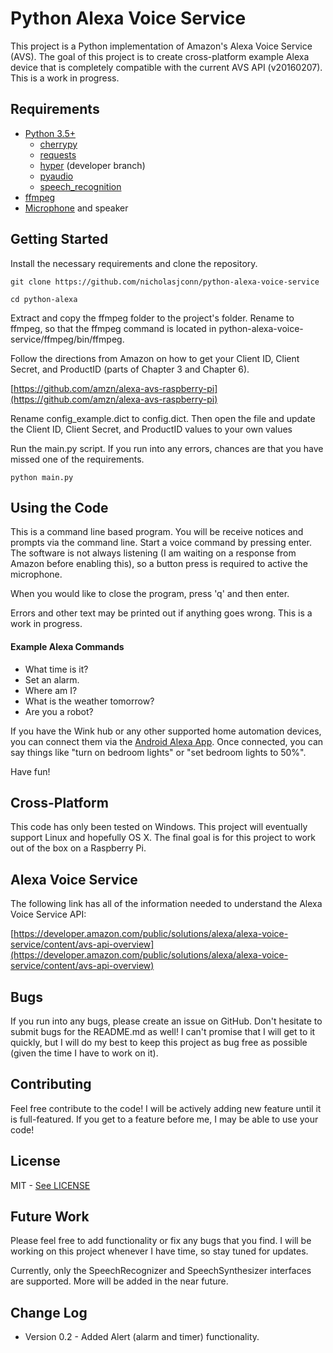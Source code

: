 # Python Alexa Voice Service

This project is a Python implementation of Amazon's Alexa Voice Service (AVS). The goal of this project is to create cross-platform example Alexa device that is completely compatible with the current AVS API (v20160207). This is a work in progress.

## Requirements
- [Python 3.5+](https://www.python.org/)
	- [cherrypy](http://www.cherrypy.org/)
    - [requests](http://docs.python-requests.org/en/master/)
    - [hyper](https://hyper.readthedocs.org/en/latest/) (developer branch)
	- [pyaudio](https://people.csail.mit.edu/hubert/pyaudio/)
	- [speech_recognition](https://github.com/Uberi/speech_recognition#readme)
- [ffmpeg](https://ffmpeg.org/)
- [Microphone](http://amzn.to/1rvSxuS) and speaker

## Getting Started

Install the necessary requirements and clone the repository.

``
git clone https://github.com/nicholasjconn/python-alexa-voice-service
``

``
cd python-alexa
``

Extract and copy the ffmpeg folder to the project's folder. Rename to ffmpeg, so that the ffmpeg command is located in python-alexa-voice-service/ffmpeg/bin/ffmpeg.

Follow the directions from Amazon on how to get your Client ID, Client Secret, and ProductID (parts of Chapter 3 and Chapter 6).

[https://github.com/amzn/alexa-avs-raspberry-pi](https://github.com/amzn/alexa-avs-raspberry-pi)

Rename config_example.dict to config.dict. Then open the file and update the Client ID, Client Secret, and ProductID values to your own values

Run the main.py script. If you run into any errors, chances are that you have missed one of the requirements.

``
python main.py
``

## Using the Code

This is a command line based program. You will be receive notices and prompts via the command line. Start a voice command by pressing enter. The software is not always listening (I am waiting on a response from Amazon before enabling this), so a button press is required to active the microphone.

When you would like to close the program, press 'q' and then enter.

Errors and other text may be printed out if anything goes wrong. This is a work in progress.

#### Example Alexa Commands
* What time is it?
* Set an alarm.
* Where am I?
* What is the weather tomorrow?
* Are you a robot?

If you have the Wink hub or any other supported home automation devices, you can connect them via the [Android Alexa App](https://play.google.com/store/apps/details?id=com.amazon.dee.app&hl=en). Once connected, you can say things like "turn on bedroom lights" or "set bedroom lights to 50%".

Have fun!

## Cross-Platform

This code has only been tested on Windows. This project will eventually support Linux and hopefully OS X. The final goal is for this project to work out of the box on a Raspberry Pi.

## Alexa Voice Service

The following link has all of the information needed to understand the Alexa Voice Service API:

[https://developer.amazon.com/public/solutions/alexa/alexa-voice-service/content/avs-api-overview](https://developer.amazon.com/public/solutions/alexa/alexa-voice-service/content/avs-api-overview)

## Bugs

If you run into any bugs, please create an issue on GitHub. Don't hesitate to submit bugs for the README.md as well! I can't promise that I will get to it quickly, but I will do my best to keep this project as bug free as possible (given the time I have to work on it).

## Contributing

Feel free contribute to the code! I will be actively adding new feature until it is full-featured. If you get 
to a feature before me, I may be able to use your code!

## License
MIT - [See LICENSE](./license.txt)

## Future Work
Please feel free to add functionality or fix any bugs that you find. I will be working on this project whenever I have time, so stay tuned for updates.

Currently, only the SpeechRecognizer and SpeechSynthesizer interfaces are supported. More will be added in the near future.

## Change Log
* Version 0.2 - Added Alert (alarm and timer) functionality.